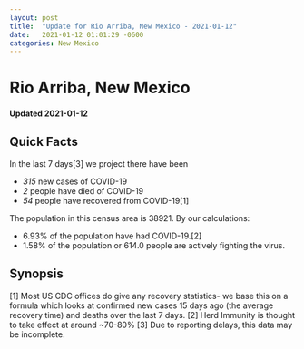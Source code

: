 ```yaml
---
layout: post
title:  "Update for Rio Arriba, New Mexico - 2021-01-12"
date:   2021-01-12 01:01:29 -0600
categories: New Mexico
---
```


# Rio Arriba, New Mexico
#### Updated 2021-01-12

## Quick Facts

In the last 7 days[3] we project there have been
- *315* new cases of COVID-19
- *2* people have died of COVID-19
- *54* people have recovered from COVID-19[1]

The population in this census area is 38921. By our calculations:
- 6.93% of the population have had COVID-19.[2]
- 1.58% of the population or 614.0 people are actively fighting the virus.

## Synopsis




[1] Most US CDC offices do give any recovery statistics- we base this on a formula which looks at confirmed new cases
15 days ago (the average recovery time) and deaths over the last 7 days.
[2] Herd Immunity is thought to take effect at around ~70-80%
[3] Due to reporting delays, this data may be incomplete. 
    